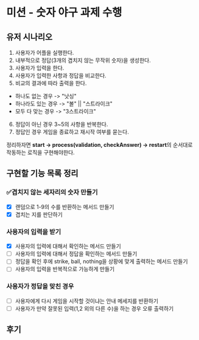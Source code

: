 # 미션 - 숫자 야구 과제 수행

## 유저 시나리오

1.  사용자가 어플을 실행한다.
2.  내부적으로 정답(3개의 겹치지 않는 무작위 숫자)을 생성한다.
3.  사용자가 입력을 한다.
4.  사용자가 입력한 사항과 정답을 비교한다.
5.  비교의 결과에 따라 출력을 한다.

- 하나도 없는 경우 -> "낫싱"
- 하나라도 있는 경우 -> "볼" || "스트라이크"
- 모두 다 맞는 경우 -> "3스트라이크"

6.  정답이 아닌 경우 3~5의 사항을 반복한다.
7.  정답인 경우 게임을 종료하고 재시작 여부를 묻는다.

정리하자면 **start -> process(validation, checkAnswer) -> restart**의 순서대로 작동하는 로직을 구현해야한다.

## 구현할 기능 목록 정리

### ️✅겹치지 않는 세자리의 숫자 만들기

- [x] 랜덤으로 1-9의 수를 반환하는 메서드 만들기
- [x] 겹치는 지를 판단하기

### 사용자의 입력을 받기

- [x] 사용자의 입력에 대해서 확인하는 메서드 만들기
- [ ] 사용자의 입력에 대해서 정답을 확인하는 메서드 만들기
- [ ] 정답을 확인 후에 strike, ball, nothing을 상황에 맞게 출력하는 메서드 만들기
- [ ] 사용자의 입력을 반복적으로 가능하게 만들기

### 사용자가 정답을 맞친 경우

- [ ] 사용자에게 다시 게임을 시작할 것이냐는 안내 메세지를 반환하기
- [ ] 사용자가 만약 잘못된 입력(1,2 외의 다른 수)을 하는 경우 오류 출력하기

## 후기
